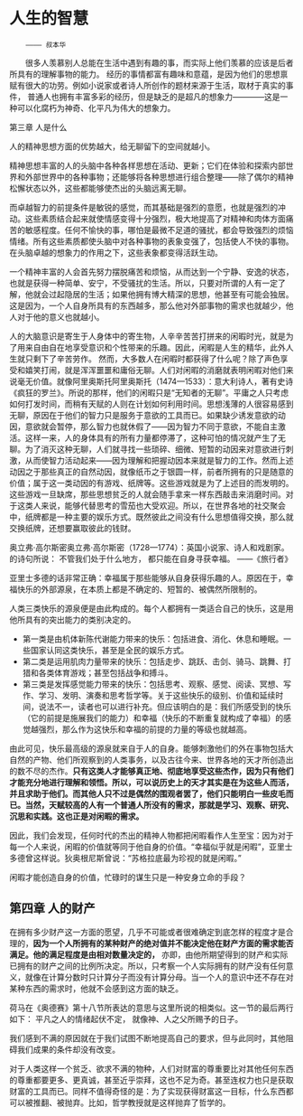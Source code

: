 # 人生的智慧
        ———— 叔本华

&emsp;&emsp;很多人羡慕别人总能在生活中遇到有趣的事，而实际上他们羡慕的应该是后者所具有的理解事物的能力。
经历的事情都富有趣味和意蕴，是因为他们的思想禀赋有很大的功劳。例如小说家或者诗人所创作的题材来源于生活，取材于真实的事件，
普通人也拥有丰富多彩的经历，但是缺乏的是超凡的想象力————这是一种可以化腐朽为神奇、化平凡为伟大的想象力。


第三章 人是什么


人的精神思想方面的优势越大，给无聊留下的空间就越小。

精神思想丰富的人的头脑中各种各样思想在活动、更新；它们在体验和探索内部世界和外部世界中的各种事物；还能够将各种思想进行组合整理——除了偶尔的精神松懈状态以外，这些都能够使杰出的头脑远离无聊。


而卓越智力的前提条件是敏锐的感觉，而其基础是强烈的意愿，也就是强烈的冲动。这些素质结合起来就使情感变得十分强烈，极大地提高了对精神和肉体方面痛苦的敏感程度。任何不愉快的事，哪怕是最微不足道的骚扰，都会导致强烈的烦恼情绪。所有这些素质都使头脑中对各种事物的表象变强了，包括使人不快的事物。在头脑卓越的想象力的作用之下，这些表象都变得活跃生动。

一个精神丰富的人会首先努力摆脱痛苦和烦恼，从而达到一个宁静、安逸的状态，也就是获得一种简单、安宁，不受骚扰的生活。所以，只要对所谓的人有一定了解，他就会过起隐居的生活；如果他拥有博大精深的思想，他甚至有可能会独居。这是因为，一个人自身所具有的东西越多，那么他对外部事物的需求也就越少，他人对于他的意义也就越小。


人的大脑意识是寄生于人身体中的寄生物，人辛辛苦苦打拼来的闲暇时光，就是为了用来自由自在地享受意识和个性带来的乐趣。因此，闲暇是人生的精华，此外人生就只剩下了辛苦劳作。
然而，大多数人在闲暇时都获得了什么呢？除了声色享受和嬉笑打闹，就是浑浑噩噩和庸俗无聊。人们对闲暇的消磨就表明闲暇对他们来说毫无价值。就像阿里奥斯托阿里奥斯托（1474—1533）：意大利诗人，著有史诗《疯狂的罗兰》。所说的那样，他们的闲暇只是“无知者的无聊”。平庸之人只考虑如何打发时间，而稍有天赋的人则在计划如何利用时间。思想浅薄的人很容易感到无聊，原因在于他们的智力只是服务于意欲的工具而已。如果缺少诱发意欲的动因，意欲就会暂停，那么智力也就休假了——因为智力不同于意欲，不能自主激活。这样一来，人的身体具有的所有力量都停滞了，这种可怕的情况就产生了无聊。为了消灭这种无聊，人们就寻找一些琐碎、细微、短暂的动因来对意欲进行刺激，从而使智力活动起来——因为理解和把握动因本来就是智力的工作。然而上述动因之于那些真正的自然动因，就像纸币之于银圆一样，前者所拥有的只是随意的价值；属于这一类动因的有游戏、纸牌等。这些游戏就是为了上述目的而发明的。这些游戏一旦缺席，那些思想贫乏的人就会随手拿来一样东西敲击来消磨时间。对于这类人来说，能够代替思考的雪茄也大受欢迎。所以，在世界各地的社交聚会中，纸牌都是一种主要的娱乐方式。既然彼此之间没有什么思想值得交换，那么就交换纸牌，还想要赢取彼此的钱财。


奥立弗·高尔斯密奥立弗·高尔斯密（1728—1774）：英国小说家、诗人和戏剧家。的诗句所说：
不管我们处于什么地方，
都只能在自身寻获幸福。
        ——《旅行者》


亚里士多德的话非常正确：幸福属于那些能够从自身获得乐趣的人。原因在于，幸福快乐的外部源泉，在本质上都是不确定的、短暂的、被偶然所限制的。


人类三类快乐的源泉便是由此构成的。每个人都拥有一类适合自己的快乐，这是用他所具有的突出能力的类别决定的。
- 第一类是由机体新陈代谢能力带来的快乐：包括进食、消化、休息和睡眠。一些国家认同这类快乐，甚至是全民的娱乐方式。
- 第二类是运用肌肉力量带来的快乐：包括走步、跳跃、击剑、骑马、跳舞、打猎和各类体育游戏；甚至包括战争和搏斗。
- 第三类是发挥感觉能力带来的快乐：包括思考、观察、感觉、阅读、冥想、写作、学习、发明、演奏和思考哲学等。关于这些快乐的级别、价值和延续时间，说法不一，读者也可以进行补充。但应该明白的是：我们所感受到的快乐（它的前提是施展我们的能力）和幸福（快乐的不断重复就构成了幸福）的感觉越强烈，那么作为这快乐和幸福的前提的力量的等级也就越高。

由此可见，快乐最高级的源泉就来自于人的自身。能够刺激他们的外在事物包括大自然的产物、他们所观察到的人类事务，以及古往今来、世界各地的天才所创造出的数不尽的杰作。**只有这类人才能够真正地、彻底地享受这些杰作，因为只有他们才能充分地进行理解和领悟。所以，可以说历史上的天才其实是在为这些人而活，并且求助于他们。而其他人只不过是偶然的围观者罢了，他们只能明白一些皮毛而已。当然，天赋较高的人有一个普通人所没有的需求，那就是学习、观察、研究、沉思和实践。这也正是对闲暇的需求。** 

因此，我们会发现，任何时代的杰出的精神人物都把闲暇看作人生至宝：因为对于每一个人来说，闲暇的价值就等同于他自身的价值。“幸福似乎就是闲暇”，亚里士多德曾这样说。狄奥根尼斯曾说：“苏格拉底最为珍视的就是闲暇。”

闲暇才能创造自身的价值，忙碌时的谋生只是一种安身立命的手段？



## 第四章 人的财产

在拥有多少财产这一方面的愿望，几乎不可能或者很难确定到底怎样的程度才是合理的，**因为一个人所拥有的某种财产的绝对值并不能决定他在财产方面的需求能否满足。他的满足程度是由相对数量决定的，** 亦即，由他所期望得到的财产和实际已拥有的财产之间的比例所决定。所以，只考察一个人实际拥有的财产没有任何意义，就像在计算分数时只计算分子而没有计算分母。当一个人的意识中还不存在对某种东西的需求时，他就不会感到这方面的缺乏。

荷马在《奥德赛》第十八节所表达的意思与这里所说的相类似。这一节的最后两行如下：
平凡之人的情绪起伏不定，
就像神、人之父所赐予的日子。

我们感到不满的原因就在于我们试图不断地提高自己的要求，但与此同时，其他阻碍我们成果的条件却没有改变。

对于人类这样一个贫乏、欲求不满的物种，人们对财富的尊重要比对其他任何东西的尊重都要更多、更真诚，甚至近乎崇拜，这也不足为奇。甚至连权力也只是获取财富的工具而已。同样不值得奇怪的是：为了实现获得财富这一目标，什么东西都可以被推翻、被抛弃。比如，哲学教授就是这样抛弃了哲学的。
